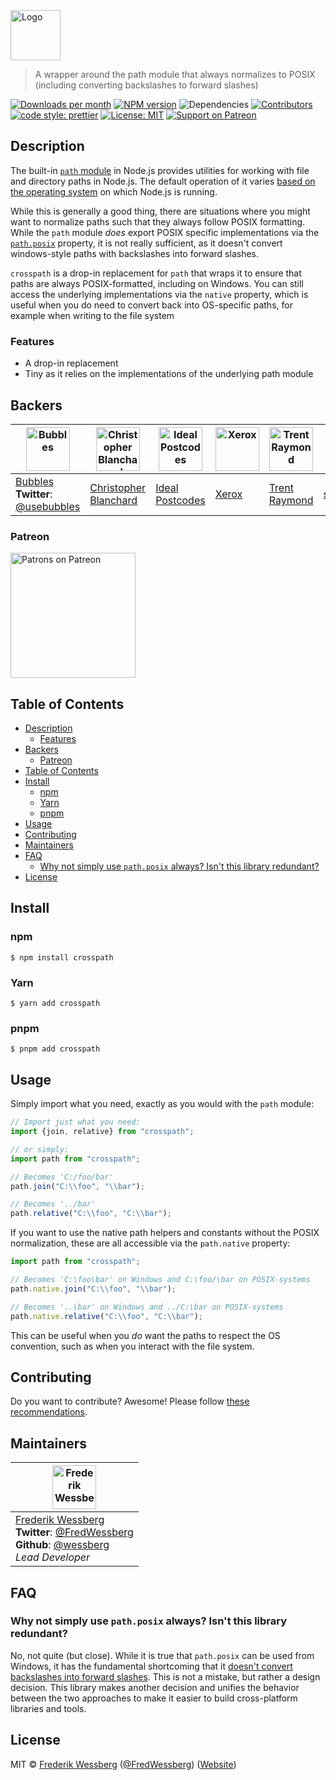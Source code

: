 <!-- SHADOW_SECTION_LOGO_START -->

<div><img alt="Logo" src="https://raw.githubusercontent.com/wessberg/crosspath/master/documentation/asset/logo.png" height="80"   /></div>

<!-- SHADOW_SECTION_LOGO_END -->

<!-- SHADOW_SECTION_DESCRIPTION_SHORT_START -->

> A wrapper around the path module that always normalizes to POSIX (including converting backslashes to forward slashes)

<!-- SHADOW_SECTION_DESCRIPTION_SHORT_END -->

<!-- SHADOW_SECTION_BADGES_START -->

<a href="https://npmcharts.com/compare/crosspath?minimal=true"><img alt="Downloads per month" src="https://img.shields.io/npm/dm/crosspath.svg"    /></a>
<a href="https://www.npmjs.com/package/crosspath"><img alt="NPM version" src="https://badge.fury.io/js/crosspath.svg"    /></a>
<img alt="Dependencies" src="https://img.shields.io/librariesio/github/wessberg%2Fcrosspath.svg"    />
<a href="https://github.com/wessberg/crosspath/graphs/contributors"><img alt="Contributors" src="https://img.shields.io/github/contributors/wessberg%2Fcrosspath.svg"    /></a>
<a href="https://github.com/prettier/prettier"><img alt="code style: prettier" src="https://img.shields.io/badge/code_style-prettier-ff69b4.svg"    /></a>
<a href="https://opensource.org/licenses/MIT"><img alt="License: MIT" src="https://img.shields.io/badge/License-MIT-yellow.svg"    /></a>
<a href="https://www.patreon.com/bePatron?u=11315442"><img alt="Support on Patreon" src="https://img.shields.io/badge/patreon-donate-green.svg"    /></a>

<!-- SHADOW_SECTION_BADGES_END -->

<!-- SHADOW_SECTION_DESCRIPTION_LONG_START -->

## Description

<!-- SHADOW_SECTION_DESCRIPTION_LONG_END -->

The built-in [`path` module](https://nodejs.org/api/path.html) in Node.js provides utilities for working with file and directory paths in Node.js. The default operation
of it varies [based on the operating system](https://nodejs.org/api/path.html#path_windows_vs_posix) on which Node.js is running.

While this is generally a good thing, there are situations where you might want to normalize paths such that they always follow POSIX formatting.
While the `path` module _does_ export POSIX specific implementations via the [`path.posix`](https://nodejs.org/api/path.html#path_path_posix) property,
it is not really sufficient, as it doesn't convert windows-style paths with backslashes into forward slashes.

`crosspath` is a drop-in replacement for `path` that wraps it to ensure that paths are always POSIX-formatted, including on Windows.
You can still access the underlying implementations via the `native` property, which is useful when you do need to convert back into OS-specific
paths, for example when writing to the file system

<!-- SHADOW_SECTION_FEATURES_START -->

### Features

<!-- SHADOW_SECTION_FEATURES_END -->

- A drop-in replacement
- Tiny as it relies on the implementations of the underlying path module

<!-- SHADOW_SECTION_FEATURE_IMAGE_START -->

<!-- SHADOW_SECTION_FEATURE_IMAGE_END -->

<!-- SHADOW_SECTION_BACKERS_START -->

## Backers

| <a href="https://usebubbles.com"><img alt="Bubbles" src="https://uploads-ssl.webflow.com/5d682047c28b217055606673/5e5360be16879c1d0dca6514_icon-thin-128x128%402x.png" height="70"   /></a> | <a href="https://github.com/cblanc"><img alt="Christopher Blanchard" src="https://avatars0.githubusercontent.com/u/2160685?s=400&v=4" height="70"   /></a> | <a href="https://github.com/ideal-postcodes"><img alt="Ideal Postcodes" src="https://avatars.githubusercontent.com/u/4996310?s=200&v=4" height="70"   /></a> | <a href="https://www.xerox.com"><img alt="Xerox" src="https://avatars.githubusercontent.com/u/9158512?s=200&v=4" height="70"   /></a> | <a href="https://changelog.me"><img alt="Trent Raymond" src="https://avatars.githubusercontent.com/u/1509616?v=4" height="70"   /></a> | <a href="https://scrubtheweb.com"><img alt="scrubtheweb" src="https://avatars.githubusercontent.com/u/41668218?v=4" height="70"   /></a> |
| ------------------------------------------------------------------------------------------------------------------------------------------------------------------------------------------- | ---------------------------------------------------------------------------------------------------------------------------------------------------------- | ------------------------------------------------------------------------------------------------------------------------------------------------------------ | ------------------------------------------------------------------------------------------------------------------------------------- | -------------------------------------------------------------------------------------------------------------------------------------- | ---------------------------------------------------------------------------------------------------------------------------------------- |
| [Bubbles](https://usebubbles.com)<br><strong>Twitter</strong>: [@usebubbles](https://twitter.com/usebubbles)                                                                                | [Christopher Blanchard](https://github.com/cblanc)                                                                                                         | [Ideal Postcodes](https://github.com/ideal-postcodes)                                                                                                        | [Xerox](https://www.xerox.com)                                                                                                        | [Trent Raymond](https://changelog.me)                                                                                                  | [scrubtheweb](https://scrubtheweb.com)                                                                                                   |

### Patreon

<a href="https://www.patreon.com/bePatron?u=11315442"><img alt="Patrons on Patreon" src="https://img.shields.io/endpoint.svg?url=https%3A%2F%2Fshieldsio-patreon.vercel.app%2Fapi%3Fusername%3Dwessberg%26type%3Dpatrons"  width="200"  /></a>

<!-- SHADOW_SECTION_BACKERS_END -->

<!-- SHADOW_SECTION_TOC_START -->

## Table of Contents

- [Description](#description)
  - [Features](#features)
- [Backers](#backers)
  - [Patreon](#patreon)
- [Table of Contents](#table-of-contents)
- [Install](#install)
  - [npm](#npm)
  - [Yarn](#yarn)
  - [pnpm](#pnpm)
- [Usage](#usage)
- [Contributing](#contributing)
- [Maintainers](#maintainers)
- [FAQ](#faq)
  - [Why not simply use `path.posix` always? Isn't this library redundant?](#why-not-simply-use-pathposix-always-isnt-this-library-redundant)
- [License](#license)

<!-- SHADOW_SECTION_TOC_END -->

<!-- SHADOW_SECTION_INSTALL_START -->

## Install

### npm

```
$ npm install crosspath
```

### Yarn

```
$ yarn add crosspath
```

### pnpm

```
$ pnpm add crosspath
```

<!-- SHADOW_SECTION_INSTALL_END -->

<!-- SHADOW_SECTION_USAGE_START -->

## Usage

<!-- SHADOW_SECTION_USAGE_END -->

Simply import what you need, exactly as you would with the `path` module:

```ts
// Import just what you need:
import {join, relative} from "crosspath";

// or simply:
import path from "crosspath";

// Becomes 'C:/foo/bar'
path.join("C:\\foo", "\\bar");

// Becomes '../bar'
path.relative("C:\\foo", "C:\\bar");
```

If you want to use the native path helpers and constants without the POSIX normalization, these are all accessible
via the `path.native` property:

```ts
import path from "crosspath";

// Becomes 'C:\foo\bar' on Windows and C:\foo/\bar on POSIX-systems
path.native.join("C:\\foo", "\\bar");

// Becomes '..\bar' on Windows and ../C:\bar on POSIX-systems
path.native.relative("C:\\foo", "C:\\bar");
```

This can be useful when you _do_ want the paths to respect the OS convention, such as when you interact with the file system.

<!-- SHADOW_SECTION_CONTRIBUTING_START -->

## Contributing

Do you want to contribute? Awesome! Please follow [these recommendations](./CONTRIBUTING.md).

<!-- SHADOW_SECTION_CONTRIBUTING_END -->

<!-- SHADOW_SECTION_MAINTAINERS_START -->

## Maintainers

| <a href="mailto:frederikwessberg@hotmail.com"><img alt="Frederik Wessberg" src="https://avatars2.githubusercontent.com/u/20454213?s=460&v=4" height="70"   /></a>                                                                |
| -------------------------------------------------------------------------------------------------------------------------------------------------------------------------------------------------------------------------------- |
| [Frederik Wessberg](mailto:frederikwessberg@hotmail.com)<br><strong>Twitter</strong>: [@FredWessberg](https://twitter.com/FredWessberg)<br><strong>Github</strong>: [@wessberg](https://github.com/wessberg)<br>_Lead Developer_ |

<!-- SHADOW_SECTION_MAINTAINERS_END -->

<!-- SHADOW_SECTION_FAQ_START -->

## FAQ

<!-- SHADOW_SECTION_FAQ_END -->

### Why not simply use `path.posix` always? Isn't this library redundant?

No, not quite (but close). While it is true that `path.posix` can be used from Windows, it has the fundamental
shortcoming that it [doesn't convert backslashes into forward slashes](https://nodejs.org/api/path.html#path_path_normalize_path).
This is not a mistake, but rather a design decision. This library makes another decision and unifies the behavior between
the two approaches to make it easier to build cross-platform libraries and tools.

<!-- SHADOW_SECTION_LICENSE_START -->

## License

MIT © [Frederik Wessberg](mailto:frederikwessberg@hotmail.com) ([@FredWessberg](https://twitter.com/FredWessberg)) ([Website](https://github.com/wessberg))

<!-- SHADOW_SECTION_LICENSE_END -->
